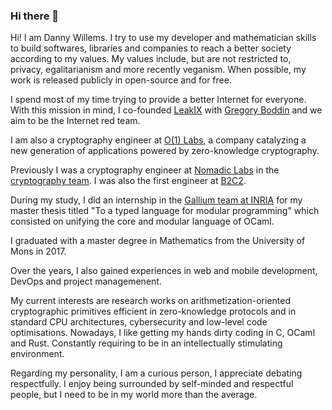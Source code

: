### Hi there 👋

Hi! I am Danny Willems.
I try to use my developer and mathematician skills to build softwares, libraries and companies to reach a better society according to my values.
My values include, but are not restricted to, privacy, egalitarianism and more recently veganism.
When possible, my work is released publicly in open-source and for free.

I spend most of my time trying to provide a better Internet for everyone. With this mission in mind, I co-founded [LeakIX](https://leakix.net) with [Gregory Boddin](https://github.com/gboddin/) and we aim to be the Internet red team.

I am also a cryptography engineer at [O(1) Labs](https://o1labs.org/), a company catalyzing a new generation of applications powered by zero-knowledge cryptography.

Previously I was a cryptography engineer at [Nomadic Labs](https://nomadic-labs.com) in the [cryptography team](https://research-development.nomadic-labs.com/files/cryptography.html).
I was also the first engineer at [B2C2](https://b2c2.com).

During my study, I did an internship in the [Gallium team at INRIA](https://gallium.inria.fr/) for my master thesis titled "To a typed language for modular programming" which consisted on unifying the core and modular language of OCaml.

I graduated with a master degree in Mathematics from the University of Mons in 2017.

Over the years, I also gained experiences in web and mobile development, DevOps and project managemenent.

My current interests are research works on arithmetization-oriented cryptographic primitives efficient in zero-knowledge protocols and in standard CPU architectures, cybersecurity and low-level code optimisations.
Nowadays, I like getting my hands dirty coding in C, OCaml and Rust. Constantly requiring to be in an intellectually stimulating environment.

Regarding my personality, I am a curious person, I appreciate debating respectfully. I enjoy being surrounded by self-minded and respectful people, but I need to be in my world more than the average.

